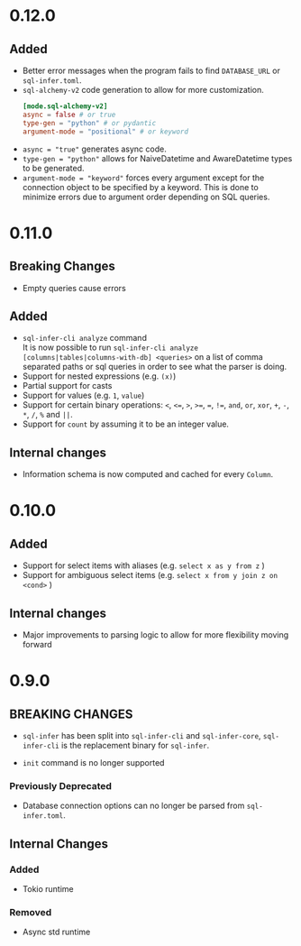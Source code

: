 # 0.12.0

## Added
- Better error messages when the program fails to find `DATABASE_URL` or `sql-infer.toml`.
- `sql-alchemy-v2` code generation to allow for more customization.  
    ```toml
    [mode.sql-alchemy-v2]
    async = false # or true
    type-gen = "python" # or pydantic
    argument-mode = "positional" # or keyword
    ```
- `async = "true"` generates async code.
- `type-gen = "python"` allows for NaiveDatetime and AwareDatetime types to be generated.
- `argument-mode = "keyword"` forces every argument except for the connection object to be specified by a keyword. This is done to minimize errors due to argument order depending on SQL queries.     

# 0.11.0

## Breaking Changes
- Empty queries cause errors

## Added
- `sql-infer-cli analyze` command  
    It is now possible to run `sql-infer-cli analyze [columns|tables|columns-with-db] <queries>` on a list of comma separated paths or sql queries in order to see what the parser is doing.
- Support for nested expressions (e.g. `(x)`) 
- Partial support for casts
- Support for values (e.g. `1`, `value`)
- Support for certain binary operations: `<`, `<=`, `>`, `>=`, `=`, `!=`, `and`, `or`, `xor`, `+`, `-`, `*`, `/`, `%` and `||`.
- Support for `count` by assuming it to be an integer value.

## Internal changes
- Information schema is now computed and cached for every `Column`.  

# 0.10.0

## Added
- Support for select items with aliases (e.g. `select x as y from z` )
- Support for ambiguous select items (e.g. `select x from y join z on <cond>` )

## Internal changes
- Major improvements to parsing logic to allow for more flexibility moving forward

# 0.9.0

## BREAKING CHANGES
- `sql-infer` has been split into `sql-infer-cli` and `sql-infer-core`, `sql-infer-cli` is the replacement binary for `sql-infer`.

- `init` command is no longer supported

### Previously Deprecated
- Database connection options can no longer be parsed from `sql-infer.toml`.


## Internal Changes

### Added
- Tokio runtime
### Removed
- Async std runtime